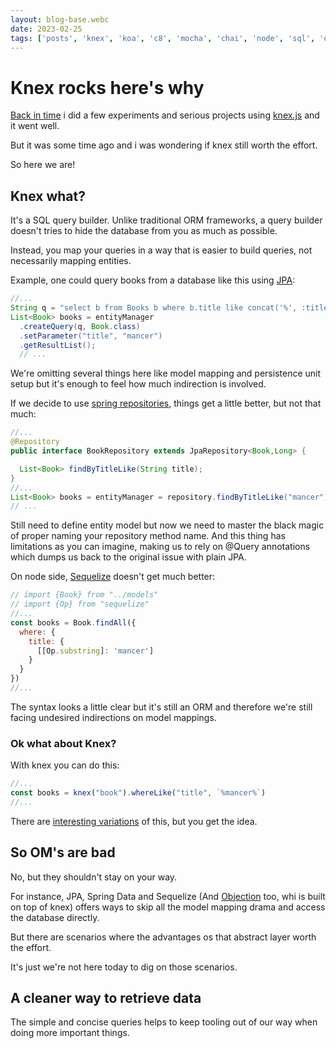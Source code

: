 ```yaml
---
layout: blog-base.webc
date: 2023-02-25
tags: ['posts', 'knex', 'koa', 'c8', 'mocha', 'chai', 'node', 'sql', 'dotenv-flow']
---
```


# Knex rocks here's why

[Back in time](/blog/0005-updated-knex-bookshelf-cookbook/) i did a few
experiments and serious projects using [knex.js](https://knexjs.org/) and it
went well.

But it was some time ago and i was wondering if knex still worth the effort.

So here we are!

## Knex what?

It's a SQL query builder. Unlike traditional ORM frameworks, a query builder
doesn't tries to hide the database from you as much as possible.

Instead, you map your queries in a way that is easier to build queries, not
necessarily mapping entities.

Example, one could query books from a database like this using
[JPA](https://blog.payara.fish/getting-started-with-jakarta-ee-9-jakarta-persistence-api-jpa):

```java
//...
String q = "select b from Books b where b.title like concat('%', :title, '%')";
List<Book> books = entityManager
  .createQuery(q, Book.class)
  .setParameter("title", "mancer")
  .getResultList();
  // ...
```

We're omitting several things here like model mapping and persistence unit setup
but it's enough to feel how much indirection is involved.

If we decide to use [spring repositories](https://docs.spring.io/spring-data/jpa/docs/current/reference/html/),
things get a little better, but not that much:

```java
//...
@Repository
public interface BookRepository extends JpaRepository<Book,Long> {

  List<Book> findByTitleLike(String title);
}
//...
List<Book> books = entityManager = repository.findByTitleLike("mancer");
// ...
```

Still need to define entity model but now we need to master the black magic of
proper naming your repository method name. And this thing has limitations as you
can imagine, making us to rely on @Query annotations which dumps us back to the
original issue with plain JPA.

On node side, [Sequelize](https://sequelize.org/docs/v6/category/core-concepts/)
doesn't get much better:

```js
// import {Book} from "../models"
// import {Op} from "sequelize" 
//...
const books = Book.findAll({
  where: {
    title: {
      [[Op.substring]: 'mancer']
    }
  }
})
//...
```

The syntax looks a little clear but it's still an ORM and therefore we're still
facing undesired indirections on model mappings.

### Ok what about Knex?

With knex you can do this:

```js
//...
const books = knex("book").whereLike("title", `%mancer%`)
//...
```

There are [interesting variations](https://knexjs.org/guide/query-builder.html#wherelike)
of this, but you get the idea.

## So OM's are bad

No, but they shouldn't stay on your way.

For instance, JPA, Spring Data and Sequelize (And [Objection](https://vincit.github.io/objection.js/guide/getting-started.html)
too, whi is built on top of knex) offers ways to skip all the model mapping
drama and access the database directly.

But there are scenarios where the advantages os that abstract layer worth the
effort.

It's just we're not here today to dig on those scenarios.

## A cleaner way to retrieve data

The simple and concise queries helps to keep tooling out of our way when doing
more important things.
